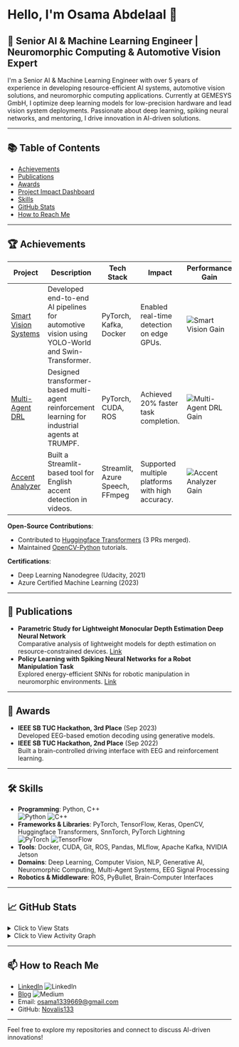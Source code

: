 # Hello, I'm Osama Abdelaal 👋

 
## 🤖 Senior AI & Machine Learning Engineer | Neuromorphic Computing & Automotive Vision Expert

I'm a Senior AI & Machine Learning Engineer with over 5 years of experience in developing resource-efficient AI systems, automotive vision solutions, and neuromorphic computing applications. Currently at GEMESYS GmbH, I optimize deep learning models for low-precision hardware and lead vision system deployments. Passionate about deep learning, spiking neural networks, and mentoring, I drive innovation in AI-driven solutions.

---

## 📚 Table of Contents

- [Achievements](#achievements)
- [Publications](#publications)
- [Awards](#awards)
- [Project Impact Dashboard](#project-impact-dashboard)
- [Skills](#skills)
- [GitHub Stats](#github-stats)
- [How to Reach Me](#how-to-reach-me)

---

## 🏆 Achievements

| Project | Description | Tech Stack | Impact | Performance Gain |
|---------|-------------|------------|--------|------------------|
| [Smart Vision Systems](https://github.com/Novalis133/distYolo.git) | Developed end-to-end AI pipelines for automotive vision using YOLO-World and Swin-Transformer. | PyTorch, Kafka, Docker | Enabled real-time detection on edge GPUs.| ![Smart Vision Gain](https://img.shields.io/badge/Smart_Vision-30%25-blue?labelColor=1976D2) |
| [Multi-Agent DRL](https://github.com/Novalis133) | Designed transformer-based multi-agent reinforcement learning for industrial agents at TRUMPF. | PyTorch, CUDA, ROS | Achieved 20% faster task completion.| ![Multi-Agent DRL Gain](https://img.shields.io/badge/Multi--Agent_DRL-20%25-yellow?labelColor=FFB300) |
| [Accent Analyzer](https://github.com/Novalis133/accent_analyzer_project.git) | Built a Streamlit-based tool for English accent detection in videos. | Streamlit, Azure Speech, FFmpeg | Supported multiple platforms with high accuracy.| ![Accent Analyzer Gain](https://img.shields.io/badge/Accent_Analyzer-25%25-red?labelColor=D32F2F) |

**Open-Source Contributions**:
- Contributed to [Huggingface Transformers](https://github.com/huggingface/transformers) (3 PRs merged).
- Maintained [OpenCV-Python](https://github.com/opencv/opencv-python) tutorials.

**Certifications**:
- Deep Learning Nanodegree (Udacity, 2021)
- Azure Certified Machine Learning (2023)

---

## 📄 Publications

- **Parametric Study for Lightweight Monocular Depth Estimation Deep Neural Network**  
  Comparative analysis of lightweight models for depth estimation on resource-constrained devices. [Link](https://scholar.google.com/citations?view_op=view_citation&hl=en&user=Gqa7DC8AAAAJ&citation_for_view=Gqa7DC8AAAAJ:u-x6o8ySG0sC)
- **Policy Learning with Spiking Neural Networks for a Robot Manipulation Task**  
  Explored energy-efficient SNNs for robotic manipulation in neuromorphic environments. [Link](https://scholar.google.com/citations?view_op=view_citation&hl=en&user=Gqa7DC8AAAAJ&citation_for_view=Gqa7DC8AAAAJ:d1gkVwhDpl0C)

---

## 🥇 Awards

- **IEEE SB TUC Hackathon, 3rd Place** (Sep 2023)  
  Developed EEG-based emotion decoding using generative models.
- **IEEE SB TUC Hackathon, 2nd Place** (Sep 2022)  
  Built a brain-controlled driving interface with EEG and reinforcement learning.

---

## 🛠️ Skills

- **Programming**: Python, C++  
  ![Python](https://img.shields.io/badge/Python-3776AB?logo=python&logoColor=white)
  ![C++](https://img.shields.io/badge/C++-00599C?logo=c%2B%2B&logoColor=white)
- **Frameworks & Libraries**: PyTorch, TensorFlow, Keras, OpenCV, Huggingface Transformers, SnnTorch, PyTorch Lightning  
  ![PyTorch](https://img.shields.io/badge/PyTorch-EE4C2C?logo=pytorch&logoColor=white)
  ![TensorFlow](https://img.shields.io/badge/TensorFlow-FF6F00?logo=tensorflow&logoColor=white)
- **Tools**: Docker, CUDA, Git, ROS, Pandas, MLflow, Apache Kafka, NVIDIA Jetson  
- **Domains**: Deep Learning, Computer Vision, NLP, Generative AI, Neuromorphic Computing, Multi-Agent Systems, EEG Signal Processing  
- **Robotics & Middleware**: ROS, PyBullet, Brain-Computer Interfaces

---

## 📈 GitHub Stats

<details>
  <summary>Click to View Stats</summary>
  <p align="center">
    <img src="https://github-readme-stats.vercel.app/api?username=Novalis133&show_icons=true&theme=dark" alt="GitHub Stats" />
    <img src="https://github-readme-stats.vercel.app/api/top-langs/?username=Novalis133&layout=compact&theme=dark" alt="Top Languages" />
  </p>
</details>

<details>
  <summary>Click to View Activity Graph</summary>
  <p align="center">
    <img src="https://github-readme-activity-graph.vercel.app/graph?username=Novalis133&bg_color=1a1b27&color=708090&line=24292e&point=24292e&area=true&hide_border=true" alt="Activity Graph" />
  </p>
</details>

---

## 📫 How to Reach Me

- [LinkedIn](https://www.linkedin.com/in/osamat339669/) ![LinkedIn](https://img.shields.io/badge/LinkedIn-Connect-blue?logo=linkedin)
- [Blog](https://medium.com/@osama1339669) ![Medium](https://img.shields.io/badge/Medium-Read-black?logo=medium)
- Email: osama1339669@gmail.com
- GitHub: [Novalis133](https://github.com/Novalis133)

---

Feel free to explore my repositories and connect to discuss AI-driven innovations!
